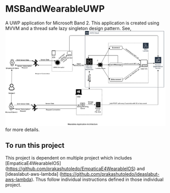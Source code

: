 # MSBandWearableUWP
A UWP application for Microsoft Band 2. This application is created using MVVM and a thread safe lazy singleton design pattern. 
See, ![architecture diagram](ArchitectureDiagram/wearables-application-architecture-diagram.png) for more details.

## To run this project
This project is dependent on multiple project which includes [EmpaticaE4WearableIOS] (https://github.com/prakashutoledo/EmpaticaE4WearableIOS)
and [ideaslabut-aws-lambda] (https://github.com/prakashutoledo/ideaslabut-aws-lambda). Thus follow individual instructions defined in those individual project.

 
